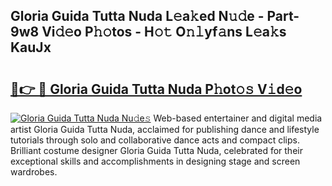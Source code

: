 ## Gloria Guida Tutta Nuda L𝚎a𝚔ed N𝚞𝚍e - Part-9w8 Vi𝚍𝚎o P𝚑𝚘tos - H𝚘𝚝 O𝚗𝚕yf𝚊ns L𝚎a𝚔s KauJx

# <h2><a href="http://kfctvim.oniu.top/?m=Gloria+Guida+Tutta+Nuda">🔗👉 🔴 Gloria Guida Tutta Nuda P𝚑ot𝚘𝚜 V𝚒d𝚎o</a></h2>

[![Gloria Guida Tutta Nuda Nu𝚍e𝚜](https://i.imgur.com/0qMVB7G.gif)](http://kfctvim.oniu.top/?m=Gloria+Guida+Tutta+Nuda)
Web-based entertainer and digital media artist Gloria Guida Tutta Nuda, acclaimed for publishing dance and lifestyle tutorials through solo and collaborative dance acts and compact clips. Brilliant costume designer Gloria Guida Tutta Nuda, celebrated for their exceptional skills and accomplishments in designing stage and screen wardrobes.  
